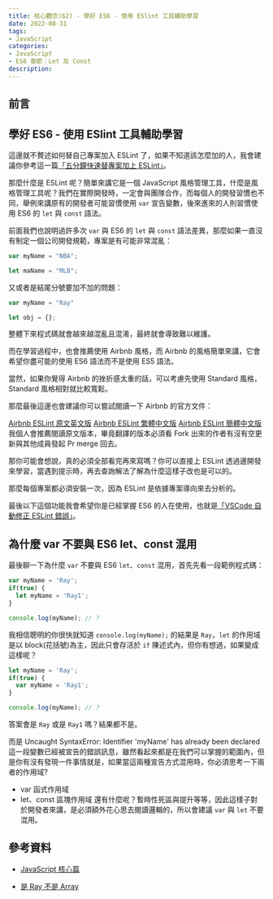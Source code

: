 ```yaml
---
title: 核心觀念(62) - 學好 ES6 - 使用 ESlint 工具輔助學習
date: 2022-08-31
tags:
- JavaScript
categories:
- JavaScript
- ES6 章節：Let 及 Const
description:
---
```


## 前言


## 學好 ES6 - 使用 ESlint 工具輔助學習

這邊就不贅述如何替自己專案加入 ESLint 了，如果不知道該怎麼加的人，我會建議你參考這一篇[「五分鐘快速替專案加上 ESLint」](https://israynotarray.com/javascript/20210218/4003233584/)。

那麼什麼是 ESLint 呢？簡單來講它是一個 JavaScript 風格管理工具，什麼是風格管理工具呢？我們在實際開發時，一定會與團隊合作，而每個人的開發習慣也不同，舉例來講原有的開發者可能習慣使用 `var` 宣告變數，後來進來的人則習慣使用 ES6 的 `let` 與 `const` 語法。

前面我們也說明過許多次 `var` 與 ES6 的 `let` 與 `const` 語法差異，那麼如果一直沒有制定一個公司開發規範，專案是有可能非常混亂：

```javascript
var myName = "NBA";

let maName = "MLB";
```

又或者是結尾分號要加不加的問題：

```javascript
var myName = "Ray"

let obj = {};
```

整體下來程式碼就會越來越混亂且混淆，最終就會導致難以維護。

而在學習過程中，也會推薦使用 Airbnb 風格，而 Airbnb 的風格簡單來講，它會希望你盡可能的使用 ES6 語法而不是使用 ES5 語法。

當然，如果你覺得 Airbnb 的挫折感太重的話，可以考慮先使用 Standard 風格，Standard 風格相對就比較寬鬆。

那麼最後這邊也會建議你可以嘗試閱讀一下 Airbnb 的官方文件：

[Airbnb ESLint 原文英文版](https://github.com/airbnb/javascript)
[Airbnb ESLint 繁體中文版](https://github.com/force416/JavaScript-Style-Guide)
[Airbnb ESLint 簡體中文版](https://github.com/yuche/javascript)
我個人會推薦閱讀原文版本，畢竟翻譯的版本必須看 Fork 出來的作者有沒有空更新與其他成員發起 Pr merge 回去。

那你可能會想說，真的必須全部看完再來寫嗎？你可以直接上 ESLint 透過邊開發來學習，當遇到提示時，再去查詢解法了解為什麼這樣子改也是可以的。

那麼每個專案都必須安裝一次，因為 ESLint 是依據專案導向來去分析的。

最後以下這個功能我會希望你是已經掌握 ES6 的人在使用，也就是[「VSCode 自動修正 ESLint 錯誤」](https://israynotarray.com/vscode/20210709/4359299/)。


## 為什麼 var 不要與 ES6 let、const 混用

最後聊一下為什麼 `var` 不要與 ES6 `let`、`const` 混用，首先先看一段範例程式碼：

```javascript
var myName = 'Ray';
if(true) {
  let myName = 'Ray1';
}

console.log(myName); // ?
```

我相信聰明的你很快就知道 `console.log(myName);` 的結果是 `Ray`，`let` 的作用域是以 block(花括號)為主，因此只會存活於 `if` 陳述式內，但你有想過，如果變成這樣呢？

```javascript
let myName = 'Ray';
if(true) {
  var myName = 'Ray1';
}

console.log(myName); // ?

```

答案會是 `Ray` 或是 `Ray1` 嗎？結果都不是。

而是 Uncaught SyntaxError: Identifier 'myName' has already been declared 這一段變數已經被宣告的錯誤訊息，雖然看起來都是在我們可以掌握的範圍內，但是你有沒有發現一件事情就是，如果當這兩種宣告方式混用時，你必須思考一下兩者的作用域?

- var 函式作用域
- let、const 區塊作用域
還有什麼呢？暫時性死區與提升等等，因此這樣子對於開發者來講，是必須額外花心思去閱讀邏輯的，所以會建議 `var` 與 `let` 不要混用。













## 參考資料
- [JavaScript 核心篇](https://www.hexschool.com/courses/js-core.html)

- [是 Ray 不是 Array](https://israynotarray.com/javascript/20210613/3976972527/)
